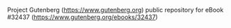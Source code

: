 Project Gutenberg (https://www.gutenberg.org) public repository for eBook #32437 (https://www.gutenberg.org/ebooks/32437)
